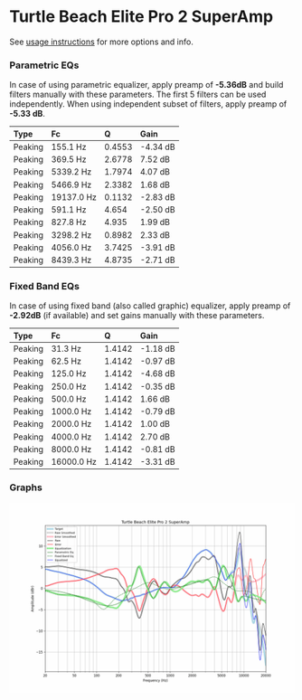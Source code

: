 # Turtle Beach Elite Pro 2 SuperAmp
See [usage instructions](https://github.com/jaakkopasanen/AutoEq#usage) for more options and info.

### Parametric EQs
In case of using parametric equalizer, apply preamp of **-5.36dB** and build filters manually
with these parameters. The first 5 filters can be used independently.
When using independent subset of filters, apply preamp of **-5.33 dB**.

| Type    | Fc         |      Q | Gain     |
|:--------|:-----------|:-------|:---------|
| Peaking | 155.1 Hz   | 0.4553 | -4.34 dB |
| Peaking | 369.5 Hz   | 2.6778 | 7.52 dB  |
| Peaking | 5339.2 Hz  | 1.7974 | 4.07 dB  |
| Peaking | 5466.9 Hz  | 2.3382 | 1.68 dB  |
| Peaking | 19137.0 Hz | 0.1132 | -2.83 dB |
| Peaking | 591.1 Hz   | 4.654  | -2.50 dB |
| Peaking | 827.8 Hz   | 4.935  | 1.99 dB  |
| Peaking | 3298.2 Hz  | 0.8982 | 2.33 dB  |
| Peaking | 4056.0 Hz  | 3.7425 | -3.91 dB |
| Peaking | 8439.3 Hz  | 4.8735 | -2.71 dB |

### Fixed Band EQs
In case of using fixed band (also called graphic) equalizer, apply preamp of **-2.92dB**
(if available) and set gains manually with these parameters.

| Type    | Fc         |      Q | Gain     |
|:--------|:-----------|:-------|:---------|
| Peaking | 31.3 Hz    | 1.4142 | -1.18 dB |
| Peaking | 62.5 Hz    | 1.4142 | -0.97 dB |
| Peaking | 125.0 Hz   | 1.4142 | -4.68 dB |
| Peaking | 250.0 Hz   | 1.4142 | -0.35 dB |
| Peaking | 500.0 Hz   | 1.4142 | 1.66 dB  |
| Peaking | 1000.0 Hz  | 1.4142 | -0.79 dB |
| Peaking | 2000.0 Hz  | 1.4142 | 1.00 dB  |
| Peaking | 4000.0 Hz  | 1.4142 | 2.70 dB  |
| Peaking | 8000.0 Hz  | 1.4142 | -0.81 dB |
| Peaking | 16000.0 Hz | 1.4142 | -3.31 dB |

### Graphs
![](./Turtle%20Beach%20Elite%20Pro%202%20SuperAmp.png)
